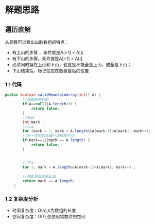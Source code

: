 # 解题思路

## 遍历直解

从题目可以看出山脉数组的特点：

* 有上山的步骤 ，条件就是A[i-1] < A[i]
* 有下山的步骤，条件就是A[i-1] > A[i]
* 必须同时存在上山和下山，也就是不能全是上山，或全是下山；
* 下山结束后，标记位应在数组最后的位置

### 1.1 代码

```java
public boolean validMountainArray(int[] A) {
		//先提条件判断
		if(A==null||A.length<3) {
			return false;
		}
		//标记
		int mark ;
		//上山
		for (mark = 1; mark < A.length&&A[mark-1]<A[mark]; mark++);
		//若一次爬到头或一次都爬不动
		if(mark==1||mark == A.length) {
			return false;
		}
		
		
		//下山
		for (; mark < A.length&&A[mark-1]>A[mark]; mark++) ;
	
		//判断是否达到山底
		return mark == A.length;
    }
```

### 1.2 复杂度分析

* 时间复杂度：O(n),n为数组的长度
* 空间复杂度：O(1),仅使用常数项的空间